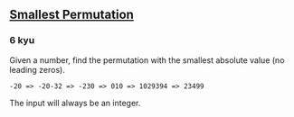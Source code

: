 <h2><a href=https://www.codewars.com/kata/5fefee21b64cc2000dbfa875/train/javascript target="_blank">Smallest Permutation</a></h2><h3>6 kyu</h3><p>Given a number, find the permutation with the smallest absolute value (no leading zeros).</p><pre><code class="language-python"><span class="cm-operator">-</span><span class="cm-number">20</span> <span class="cm-operator">=&gt;</span> <span class="cm-operator">-</span><span class="cm-number">20</span><span class="cm-operator">-</span><span class="cm-number">32</span> <span class="cm-operator">=&gt;</span> <span class="cm-operator">-</span><span class="cm-number">23</span><span class="cm-number">0</span> <span class="cm-operator">=&gt;</span> <span class="cm-number">0</span><span class="cm-number">10</span> <span class="cm-operator">=&gt;</span> <span class="cm-number">10</span><span class="cm-number">29394</span> <span class="cm-operator">=&gt;</span> <span class="cm-number">23499</span></code></pre><p>The input will always be an integer.</p>